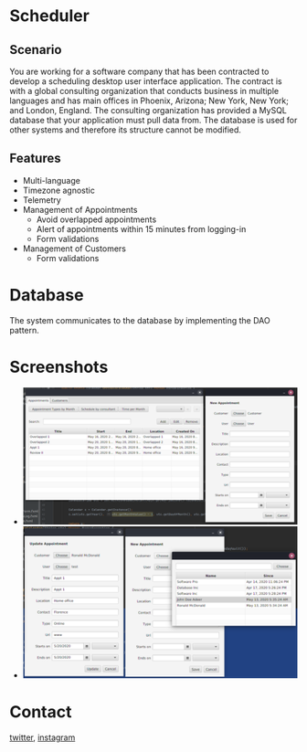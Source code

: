 # Scheduler

## Scenario

You are working for a software company that has been contracted to develop a scheduling desktop user interface application. The contract is with a global consulting organization that conducts business in multiple languages and has main offices in Phoenix, Arizona; New York, New York; and London, England. The consulting organization has provided a MySQL database that your application must pull data from. The database is used for other systems and therefore its structure cannot be modified.

## Features

- Multi-language
- Timezone agnostic
- Telemetry
- Management of Appointments
    - Avoid overlapped appointments
    - Alert of appointments within 15 minutes from logging-in
    - Form validations
- Management of Customers
    - Form validations

# Database

The system communicates to the database by implementing the DAO pattern.

# Screenshots

- ![Appointments Log](./assets/img/screenshot_14.png)
- ![Appointment Forms](./assets/img/screenshot_16.png)

# Contact

[twitter](https://twitter.com/mariomenjr), [instagram](https://instagram.com/mariomenjr)
